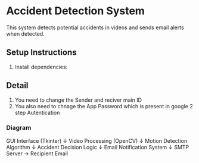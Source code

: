 # Accident Detection System

This system detects potential accidents in videos and sends email alerts when detected.

## Setup Instructions


1. Install dependencies:

## Detail

1. You need to change the Sender and reciver main ID
2. You also need to chnage the App Password which is present in google 2 step Autentication


### Diagram

GUI Interface (Tkinter)
       ↓
Video Processing (OpenCV)
       ↓
Motion Detection Algorithm
       ↓
Accident Decision Logic
       ↓
Email Notification System
       ↓
SMTP Server → Recipient Email






